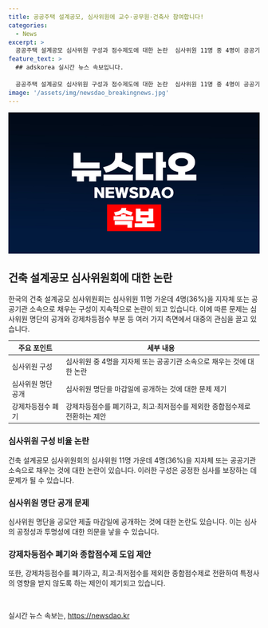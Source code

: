 ```yaml
---
title: 공공주택 설계공모, 심사위원에 교수·공무원·건축사 참여합니다!
categories:
  - News
excerpt: >
  공공주택 설계공모 심사위원 구성과 점수제도에 대한 논란  심사위원 11명 중 4명이 공공기관 소속이라는 지적에 대한 조달청의 입장과 공모안 제출 일주일 전에 명단을 공개하는 것도 논란이다. 또한, 강제차등점수 폐기와 최고·최저점수를 제외한 종합점수제로 전환되면서 특정 영업에 의해 심사 결과가 영향을 받을 우려가 제기되고 있다. 이에 조달청은 심사위원 부정행위 방지를 위해 청렴옴부즈만과 평가모니터링단을 운영 중이며, 채점결과를 사후평가하여 불공정 사례 발견 시 불이익 부과를 추진하고 있다.
feature_text: >
  ## adskorea 실시간 뉴스 속보입니다.

  공공주택 설계공모 심사위원 구성과 점수제도에 대한 논란  심사위원 11명 중 4명이 공공기관 소속이라는 지적에 대한 조달청의 입장과 공모안 제출 일주일 전에 명단을 공개하는 것도 논란이다. 또한, 강제차등점수 폐기와 최고·최저점수를 제외한 종합점수제로 전환되면서 특정 영업에 의해 심사 결과가 영향을 받을 우려가 제기되고 있다. 이에 조달청은 심사위원 부정행위 방지를 위해 청렴옴부즈만과 평가모니터링단을 운영 중이며, 채점결과를 사후평가하여 불공정 사례 발견 시 불이익 부과를 추진하고 있다.
image: '/assets/img/newsdao_breakingnews.jpg'
---
```


<p><img src="/assets/img/newsdao_breakingnews.jpg" alt="adskorea 속보" /></p>

<h2 data-ke-size="size26">건축 설계공모 심사위원회에 대한 논란</h2>

<p data-ke-size="size16">한국의 건축 설계공모 심사위원회는 심사위원 11명 가운데 4명(36%)을 지자체 또는 공공기관 소속으로 채우는 구성이 지속적으로 논란이 되고 있습니다. 이에 따른 문제는 심사위원 명단의 공개와 강제차등점수 부분 등 여러 가지 측면에서 대중의 관심을 끌고 있습니다. </p>

<table>
<thead>
<tr>
<th><b>주요 포인트</b></th>
<th><b>세부 내용</b></th>
</tr>
</thead>
<tbody>
<tr>
<td>심사위원 구성</td>
<td>심사위원 중 4명을 지자체 또는 공공기관 소속으로 채우는 것에 대한 논란</td>
</tr>
<tr>
<td>심사위원 명단 공개</td>
<td>심사위원 명단을 마감일에 공개하는 것에 대한 문제 제기</td>
</tr>
<tr>
<td>강제차등점수 폐기</td>
<td>강제차등점수를 폐기하고, 최고·최저점수를 제외한 종합점수제로 전환하는 제안</td>
</tr>
</tbody>
</table>

<h3>심사위원 구성 비율 논란</h3>

<p data-ke-size="size16">건축 설계공모 심사위원회의 심사위원 11명 가운데 4명(36%)을 지자체 또는 공공기관 소속으로 채우는 것에 대한 논란이 있습니다. 이러한 구성은 공정한 심사를 보장하는 데 문제가 될 수 있습니다. </p>

<h3>심사위원 명단 공개 문제</h3>

<p data-ke-size="size16">심사위원 명단을 공모안 제출 마감일에 공개하는 것에 대한 논란도 있습니다. 이는 심사의 공정성과 투명성에 대한 의문을 낳을 수 있습니다. </p>

<h3>강제차등점수 폐기와 종합점수제 도입 제안</h3>

<p data-ke-size="size16">또한, 강제차등점수를 폐기하고, 최고·최저점수를 제외한 종합점수제로 전환하여 특정사의 영향을 받지 않도록 하는 제안이 제기되고 있습니다.</p>

<p data-ke-size="size16">&nbsp;</p>
실시간 뉴스 속보는, <a href="https://newsdao.kr" rel="dofollow">https://newsdao.kr</a>



